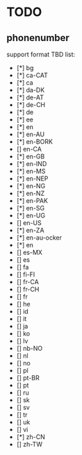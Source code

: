 # TODO

## phonenumber
support format TBD list:
- [*] bg
- [*] ca-CAT
- [*] ca
- [*] da-DK
- [*] de-AT
- [*] de-CH
- [*] de
- [*] ee
- [*] en
- [*] en-AU
- [*] en-BORK
- [] en-CA
- [*] en-GB
- [*] en-IND
- [*] en-MS
- [*] en-NEP
- [*] en-NG
- [*] en-NZ
- [*] en-PAK
- [*] en-SG
- [*] en-UG
- [] en-US
- [*] en-ZA
- [*] en-au-ocker
- [*] en
- [] es-MX
- [] es
- [] fa
- [] fi-FI
- [] fr-CA
- [] fr-CH
- [] fr
- [] he
- [] id
- [] it
- [] ja
- [] ko
- [] lv
- [] nb-NO
- [] nl
- [] no
- [] pl
- [] pt-BR
- [] pt
- [] ru
- [] sk
- [] sv
- [] tr
- [] uk
- [] vi
- [*] zh-CN
- [] zh-TW
